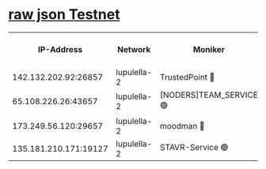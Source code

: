 [raw json Testnet](https://rpc-check.jaclalt.stavr.tech/jaclalt/rpc-jaclalt-result.json)
=

<table><tr><th>IP-Address</th><th>Network</th><th>Moniker</th><th>Latest Block Height</th><th>Earliest Block Height</th><th>Catching Up</th><th>Tx Index</th><th>Voting Power</th><th>Scan Time</th></tr><tr><td>142.132.202.92:26857</td><td>lupulella-2</td><td>TrustedPoint 🔴</td><td>7115568</td><td>6282001</td><td>False</td><td>off</td><td>400065</td><td>2024-03-15T10:49:29.028754720UTC</td></tr><tr><td>65.108.226.26:43657</td><td>lupulella-2</td><td>[NODERS]TEAM_SERVICE 🟢</td><td>7115568</td><td>6282001</td><td>False</td><td>on</td><td>0</td><td>2024-03-15T10:49:29.312744740UTC</td></tr><tr><td>173.249.56.120:29657</td><td>lupulella-2</td><td>moodman 🔴</td><td>7115568</td><td>7015568</td><td>False</td><td>off</td><td>1075134</td><td>2024-03-15T10:49:28.811397766UTC</td></tr><tr><td>135.181.210.171:19127</td><td>lupulella-2</td><td>STAVR-Service 🟢</td><td>7115567</td><td>7115001</td><td>False</td><td>on</td><td>0</td><td>2024-03-15T10:49:22.328861464UTC</td></tr></table>
